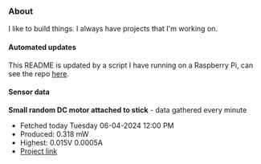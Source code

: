 ### About
I like to build things. I always have projects that I'm working on.

#### Automated updates
This README is updated by a script I have running on a Raspberry Pi, can see the repo [here](https://github.com/jdc-cunningham/raspi-git-repo-updater).

#### Sensor data


**Small random DC motor attached to stick** - data gathered every minute
- Fetched today Tuesday 06-04-2024 12:00 PM
- Produced: 0.318 mW
- Highest: 0.015V 0.0005A
- [Project link](https://github.com/jdc-cunningham/turbine-raspi)